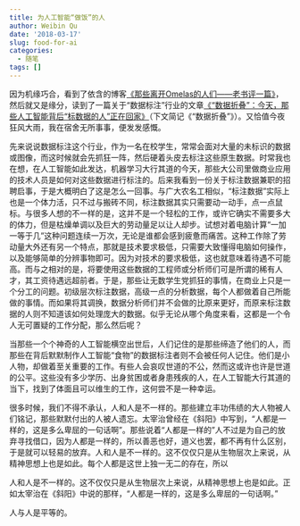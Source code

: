 ```yaml
---
title: 为人工智能“做饭”的人
author: Weibin Qu
date: '2018-03-17'
slug: food-for-ai
categories:
  - 随笔
tags: []
---
```

因为机缘巧合，看到了依含的博客[《那些离开Omelas的人们——老书评一篇》](https://yihanxu.github.io/walk-away-from-Omelas/)，然后就又是缘分，读到了一篇关于“数据标注”行业的文章[《“数据折叠”：今天，那些人工智能背后“标数据的人”正在回家》](https://36kr.com/p/5119805.html)（下文简记《“数据折叠”》）。又恰值今夜狂风大雨，我在宿舍无所事事，便发发感慨。

先来说说数据标注这个行业，作为一名在校学生，常常会面对大量的未标识的数据或图像，而这时候就会先抓狂一阵，然后硬着头皮去标注这些原生数据。时常我也在想，在人工智能如此发达，机器学习大行其道的今天，那些大公司里做商业应用的技术人员是如何对这些数据进行标注的。后来我看到一份关于标注数据兼职的招聘启事，于是大概明白了这是怎么一回事。与广大农名工相似，“标注数据”实际上也是一个体力活，只不过与搬砖不同，标注数据其实只需要动一动手，点一点鼠标。与很多人想的不一样的是，这并不是一个轻松的工作，或许它确实不需要多大的体力，但是枯燥单调以及巨大的劳动量足以让人却步。试想对着电脑计算“一加一等于几”这种问题连续一万次，无论是谁都会感到疲惫而痛苦。这种工作除了劳动量大外还有另一个特点，那就是技术要求极低，只需要大致懂得电脑如何操作，以及能够简单的分辨事物即可。因为对技术的要求极低，这也就意味着待遇不可能高。而与之相对的是，将要使用这些数据的工程师或分析师们可是所谓的稀有人才，其工资待遇远超前者。于是，那些让无数学生党抓狂的事情，在商业上只是一个分工的问题。初级层次标注数据，高级一点的分析数据，每个人都做着自己所能做的事情。而如果将其调换，数据分析师们并不会做的比原来更好，而原来标注数据的人则不知道该如何处理庞大的数据。似乎无论从哪个角度来看，这都是一个令人无可置疑的工作分配，那么然后呢？

当那些一个个神奇的人工智能横空出世后，人们记住的是那些缔造了他们的人，而那些在背后默默制作人工智能“食物”的数据标注者则不会被任何人记住。他们是小人物，却做着至关重要的工作。有些人会哀叹世道的不公，然而这或许也许是世道的公平。这些没有多少学历、出身贫困或者身患残疾的人，在人工智能大行其道的当下，找到了体面且可以维生的工作，这何尝不是一种幸运。

很多时候，我们不得不承认，人和人是不一样的。那些建立丰功伟绩的大人物被人们铭记，那些默默付出的人被人遗忘。太宰治曾经在《斜阳》中写到，“人都是一样的，这是多么卑屈的一句话啊”。那些说着“人都是一样的”人不过是为自己的放弃寻找借口，因为人都是一样的，所以善恶也好，道义也罢，都不再有什么区别，于是就可以轻易的放弃。人和人是不一样的。这不仅仅只是从生物层次上来说，从精神思想上也是如此。每个人都是这世上独一无二的存在，所以

人和人是不一样的。这不仅仅只是从生物层次上来说，从精神思想上也是如此。正如太宰治在《斜阳》中说的那样，“人都是一样的，这是多么卑屈的一句话啊。”

人与人是平等的。